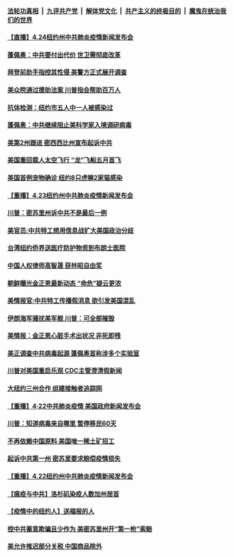 

####  [法轮功真相](../../../../basic/blob/master/README.md?t=04250001) &nbsp;|&nbsp; [九评共产党](../../../../9ping.md/blob/master/README.md?t=04250001) &nbsp;|&nbsp; [解体党文化](../../../../jtdwh.md/blob/master/README.md?t=04250001)  &nbsp;|&nbsp; [共产主义的终极目的](../../../../gczydzjmd.md/blob/master/README.md?t=04250001) &nbsp;|&nbsp; [魔鬼在统治我们的世界](../../../../mgztzwmdsj.md/blob/master/README.md?t=04250001) 

#### [【直播】4.24纽约州中共肺炎疫情新闻发布会](../pages/prog203/a102829854.md?t=04250001) 

#### [蓬佩奥：中共要付出代价 世卫需彻底改革](../pages/prog203/a102830863.md?t=04250001) 

#### [拜登前助手指控其性侵 美警方正式展开调查](../pages/prog203/a102830309.md?t=04250001) 

#### [美众院通过援助法案 川普指会帮助百万人](../pages/prog203/a102830260.md?t=04250001) 

#### [抗体检测：纽约市五人中一人被感染过](../pages/prog203/a102830218.md?t=04250001) 

#### [蓬佩奥：中共继续阻止美科学家入境调研病毒](../pages/prog203/a102830212.md?t=04250001) 

#### [美第2州跟进 密西西比州宣布起诉中共](../pages/prog203/a102830080.md?t=04250001) 

#### [美国重回载人太空飞行 “龙”飞船五月首飞](../pages/prog203/a102830210.md?t=04250001) 

#### [美国首例宠物确诊 纽约8只虎狮2家猫感染](../pages/prog203/a102830176.md?t=04250001) 

#### [【重播】4.23纽约州中共肺炎疫情新闻发布会](../pages/prog203/a102829853.md?t=04250001) 

#### [川普：密苏里州诉中共不是最后一例](../pages/prog203/a102830043.md?t=04250001) 

#### [美官员:中共特工想用信息战扩大美国政治分歧](../pages/prog203/a102829991.md?t=04250001) 

#### [台湾纽约侨界送医疗防护物资到布朗士医院](../pages/prog203/a102830001.md?t=04250001) 

#### [中国人权律师高智晟 获林昭自由奖](../pages/prog203/a102829875.md?t=04250001) 

#### [朝鲜曝光金正恩最新动态 “命危”疑云更浓](../pages/prog203/a102829561.md?t=04250001) 

#### [美情报官:中共特工传播假消息 欲引发美国混乱](../pages/prog203/a102829587.md?t=04250001) 

#### [伊朗海军骚扰美军舰 川普：可全部摧毁](../pages/prog203/a102829308.md?t=04250001) 

#### [美情报：金正恩心脏手术出状况 非死即残](../pages/prog203/a102829509.md?t=04250001) 

#### [美正调查中共病毒起源 蓬佩奥首称涉多个实验室](../pages/prog203/a102829452.md?t=04250001) 

#### [川普对美国重启乐观 CDC主管澄清假新闻](../pages/prog203/a102829428.md?t=04250001) 

#### [大纽约三州合作 组建接触者追踪网](../pages/prog203/a102829375.md?t=04250001) 

#### [【重播】4·22中共肺炎疫情 美国政府新闻发布会](../pages/prog203/a102827206.md?t=04250001) 

#### [川普：知道病毒来自哪里 暂停移民60天](../pages/prog203/a102829208.md?t=04250001) 

#### [不再依赖中国原料 美国唯一稀土矿招工](../pages/prog203/a102829197.md?t=04250001) 

#### [起诉中共第一州 密苏里要求赔偿疫情损失](../pages/prog203/a102829199.md?t=04250001) 

#### [【重播】4.22纽约州中共肺炎疫情新闻发布会](../pages/prog203/a102827210.md?t=04250001) 

#### [【瘟疫与中共】洛杉矶染疫人数加州居首](../pages/prog203/a102828948.md?t=04250001) 

#### [【疫情中的纽约人】送福报的人](../pages/prog203/a102828968.md?t=04250001) 

#### [控中共蓄意欺骗且少作为 美密苏里州开“第一枪”索赔](../pages/prog203/a102828698.md?t=04250001) 

#### [美允许推迟部分关税 中国商品除外](../pages/prog203/a102828373.md?t=04250001) 

